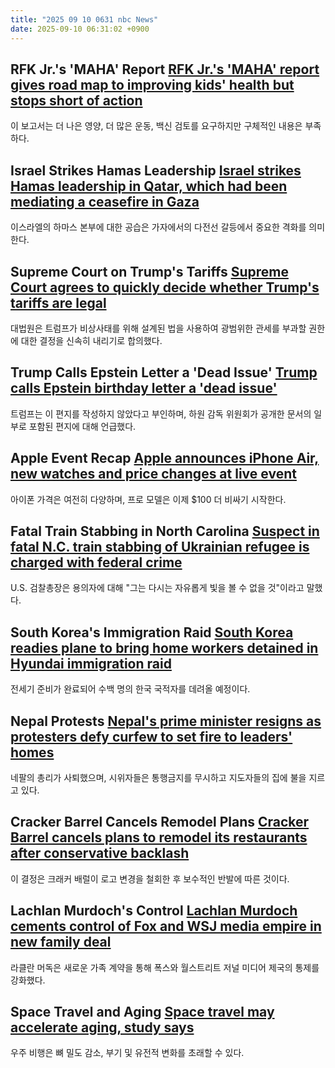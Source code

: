 ```yaml
---
title: "2025 09 10 0631 nbc News"
date: 2025-09-10 06:31:02 +0900
---
```


## RFK Jr.'s 'MAHA' Report [RFK Jr.'s 'MAHA' report gives road map to improving kids' health but stops short of action](https://www.nbcnews.com/health/kids-health/kennedys-new-maha-report-outlines-steps-improve-kids-health-short-spec-rcna223893)  
이 보고서는 더 나은 영양, 더 많은 운동, 백신 검토를 요구하지만 구체적인 내용은 부족하다.  

## Israel Strikes Hamas Leadership [Israel strikes Hamas leadership in Qatar, which had been mediating a ceasefire in Gaza](https://www.nbcnews.com/world/quatar/blasts-doha-qatar-israel-hamas-idf-strikes-rcna230038)  
이스라엘의 하마스 본부에 대한 공습은 가자에서의 다전선 갈등에서 중요한 격화를 의미한다.  

## Supreme Court on Trump's Tariffs [Supreme Court agrees to quickly decide whether Trump's tariffs are legal](https://www.nbcnews.com/politics/supreme-court/supreme-court-agrees-consider-whether-trumps-tariffs-are-legal-rcna229069)  
대법원은 트럼프가 비상사태를 위해 설계된 법을 사용하여 광범위한 관세를 부과할 권한에 대한 결정을 신속히 내리기로 합의했다.  

## Trump Calls Epstein Letter a 'Dead Issue' [Trump calls Epstein birthday letter a 'dead issue'](https://www.nbcnews.com/politics/donald-trump/trump-calls-epstein-birthday-letter-dead-issue-rcna230042)  
트럼프는 이 편지를 작성하지 않았다고 부인하며, 하원 감독 위원회가 공개한 문서의 일부로 포함된 편지에 대해 언급했다.  

## Apple Event Recap [Apple announces iPhone Air, new watches and price changes at live event](https://www.nbcnews.com/tech/innovation/apple-event-recap-iphone-air-new-watches-translating-airpods-live-rcna230031)  
아이폰 가격은 여전히 다양하며, 프로 모델은 이제 $100 더 비싸기 시작한다.  

## Fatal Train Stabbing in North Carolina [Suspect in fatal N.C. train stabbing of Ukrainian refugee is charged with federal crime](https://www.nbcnews.com/news/us-news/suspect-fatal-north-carolina-train-stabbing-ukrainian-refugee-charged-rcna230171)  
U.S. 검찰총장은 용의자에 대해 "그는 다시는 자유롭게 빛을 볼 수 없을 것"이라고 말했다.  

## South Korea's Immigration Raid [South Korea readies plane to bring home workers detained in Hyundai immigration raid](https://www.nbcnews.com/world/asia/south-korea-hyundai-immigration-raid-plane-us-return-rcna230011)  
전세기 준비가 완료되어 수백 명의 한국 국적자를 데려올 예정이다.  

## Nepal Protests [Nepal's prime minister resigns as protesters defy curfew to set fire to leaders' homes](https://www.nbcnews.com/world/asia/police-open-fire-protests-nepals-social-media-policy-killing-least-17-rcna229982)  
네팔의 총리가 사퇴했으며, 시위자들은 통행금지를 무시하고 지도자들의 집에 불을 지르고 있다.  

## Cracker Barrel Cancels Remodel Plans [Cracker Barrel cancels plans to remodel its restaurants after conservative backlash](https://www.nbcnews.com/news/us-news/cracker-barrel-cancels-plans-remodel-restaurants-conservative-backlash-rcna230091)  
이 결정은 크래커 배럴이 로고 변경을 철회한 후 보수적인 반발에 따른 것이다.  

## Lachlan Murdoch's Control [Lachlan Murdoch cements control of Fox and WSJ media empire in new family deal](https://www.nbcnews.com/business/media/lachlan-murdoch-cements-control-fox-wsj-media-empire-new-family-deal-rcna229946)  
라클란 머독은 새로운 가족 계약을 통해 폭스와 월스트리트 저널 미디어 제국의 통제를 강화했다.  

## Space Travel and Aging [Space travel may accelerate aging, study says](https://www.nbcnews.com/science/science-news/space-travel-may-accelerate-aging-stem-cells-much-10-fold-study-says-rcna228614)  
우주 비행은 뼈 밀도 감소, 부기 및 유전적 변화를 초래할 수 있다.